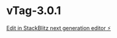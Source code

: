 # vTag-3.0.1

[Edit in StackBlitz next generation editor ⚡️](https://stackblitz.com/~/github.com/sametburaksari/vTag-3.0.1)